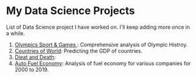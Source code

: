 # My Data Science Projects
List of Data Science project I have worked on. I'll keep adding more once in a while.

1. [Olympics Sport & Games ](https://github.com/pradeepsinngh/Data-Science-Projects/tree/master/Olympics%20Sports%20and%20Games): Comprehensive analysis of Olympic Histroy.
2. [Countries of World](https://github.com/pradeepsinngh/Data-Science-Projects/tree/master/Countries%20of%20World): Predicting the GDP of countries.
3. [Dieat and Death](https://github.com/pradeepsinngh/Data-Science-Projects/tree/master/Dieat%20and%20Death):  
4. [Auto Fuel Economy](https://github.com/pradeepsinngh/Data-Science-Projects/tree/master/Auto%20Fuel%20Economy): Analysis of fuel economy for various companies for 2000 to 2019.
